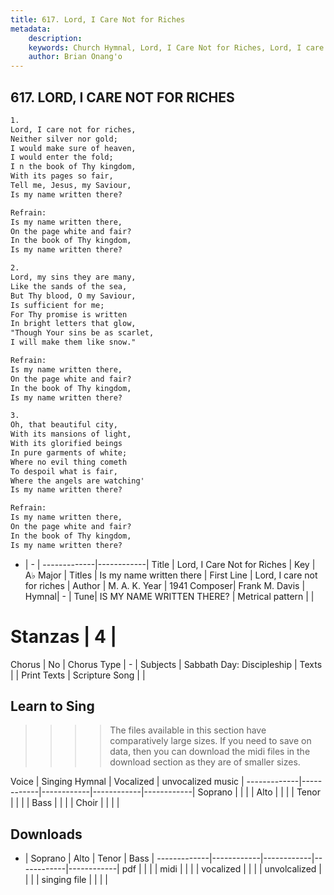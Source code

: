 ```yaml
---
title: 617. Lord, I Care Not for Riches
metadata:
    description: 
    keywords: Church Hymnal, Lord, I Care Not for Riches, Lord, I care not for riches, Is my name written there
    author: Brian Onang'o
---
```



## 617. LORD, I CARE NOT FOR RICHES

```txt
1.
Lord, I care not for riches, 
Neither silver nor gold; 
I would make sure of heaven, 
I would enter the fold; 
I n the book of Thy kingdom, 
With its pages so fair, 
Tell me, Jesus, my Saviour, 
Is my name written there? 

Refrain:
Is my name written there, 
On the page white and fair? 
In the book of Thy kingdom, 
Is my name written there? 

2.
Lord, my sins they are many, 
Like the sands of the sea, 
But Thy blood, O my Saviour, 
Is sufficient for me; 
For Thy promise is written 
In bright letters that glow, 
"Though Your sins be as scarlet, 
I will make them like snow." 

Refrain:
Is my name written there, 
On the page white and fair? 
In the book of Thy kingdom, 
Is my name written there? 

3.
Oh, that beautiful city, 
With its mansions of light, 
With its glorified beings 
In pure garments of white; 
Where no evil thing cometh 
To despoil what is fair, 
Where the angels are watching' 
Is my name written there?

Refrain:
Is my name written there, 
On the page white and fair? 
In the book of Thy kingdom, 
Is my name written there? 

```

- |   -  |
-------------|------------|
Title | Lord, I Care Not for Riches |
Key | A♭ Major |
Titles | Is my name written there |
First Line | Lord, I care not for riches |
Author | M. A. K.
Year | 1941
Composer| Frank M. Davis |
Hymnal|  - |
Tune| IS MY NAME WRITTEN THERE? |
Metrical pattern | |
# Stanzas | 4 |
Chorus | No |
Chorus Type | - |
Subjects | Sabbath Day: Discipleship |
Texts |  |
Print Texts | 
Scripture Song |  |
  
## Learn to Sing

>>>> The files available in this section have comparatively large sizes. If you need to save on data, then you can download the midi files in the download section as they are of smaller sizes.

Voice |  Singing Hymnal | Vocalized | unvocalized music |
-------------|------------|------------|------------|------------|
Soprano | | | |
Alto | | | |
Tenor | | | |
Bass | | | |
Choir | | | |

## Downloads

- |  Soprano | Alto | Tenor | Bass |
-------------|------------|------------|------------|------------|
pdf | | | |
midi | | | |
vocalized | | | |
unvolcalized | | | |
singing file | | | |
  